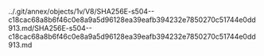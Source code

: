 ../.git/annex/objects/1v/V8/SHA256E-s504--c18cac68a8b6f46c0e8a9a5d96128ea39eafb394232e7850270c51744e0dd913.md/SHA256E-s504--c18cac68a8b6f46c0e8a9a5d96128ea39eafb394232e7850270c51744e0dd913.md